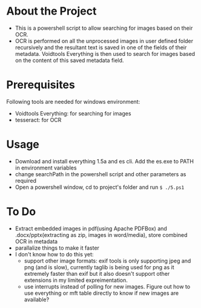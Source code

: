 # About the Project
- This is a powershell script to allow searching for images based on their OCR.
- OCR is performed on all the unprocessed images in user defined folder recursively and the resultant text is saved in one of the fields of their metadata. Voidtools Everything is then used to search for images based on the content of this saved metadata field.
# Prerequisites
Following tools are needed for windows environment:
- Voidtools Everything: for searching for images
- tesseract: for OCR
# Usage
- Download and install everything 1.5a and es cli. Add the es.exe to PATH in environment variables
- change searchPath in the powershell script and other parameters as required
- Open a powershell window, cd to project's folder and run ``` $ ./5.ps1 ```
# To Do
- Extract embedded images in pdf(using Apache PDFBox) and .docx/pptx(extracting as zip, images in word/media), store combined OCR in metadata
- parallalize things to make it faster
- I don't know how to do this yet:
  - support other image formats: exif tools is only supporting jpeg and png (and is slow), currently taglib is being used for png as it extremely faster than exif but it also doesn't support other extensions in my limited expreimentation.
  - use interrupts instead of polling for new images. Figure out how to use everything or mft table directly to know if new images are available?
